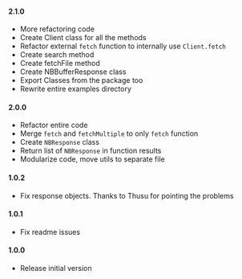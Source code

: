 #### 2.1.0
* More refactoring code
* Create Client class for all the methods
* Refactor external `fetch` function to internally use `Client.fetch`
* Create search method
* Create fetchFile method
* Create NBBufferResponse class
* Export Classes from the package too
* Rewrite entire examples directory

#### 2.0.0
* Refactor entire code
* Merge `fetch` and `fetchMultiple` to only `fetch` function
* Create `NBResponse` class
* Return list of `NBResponse` in function results
* Modularize code, move utils to separate file

#### 1.0.2
* Fix response objects. Thanks to Thusu for pointing the problems

#### 1.0.1
* Fix readme issues

#### 1.0.0
* Release initial version

